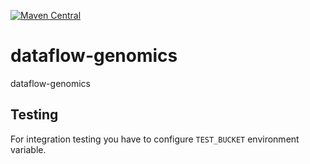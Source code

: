 [![Maven Central](https://img.shields.io/maven-central/v/com.google.allenday/genomics-dataflow-core.svg?label=Maven%20Central)](https://search.maven.org/search?q=g:%22com.google.allenday%22%20AND%20a:%22genomics-dataflow-core%22)

# dataflow-genomics
dataflow-genomics

## Testing
For integration testing you have to configure `TEST_BUCKET` environment variable.
